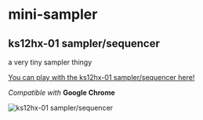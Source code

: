 # mini-sampler
## ks12hx-01 sampler/sequencer
a very tiny sampler thingy

[You can play with the ks12hx-01 sampler/sequencer here!](http://khalilstemmler.com/sampler/sampler.html)

*Compatible with* **Google Chrome**

![ks12hx-01 sampler/sequencer](http://i.imgur.com/my38NYh.png)
